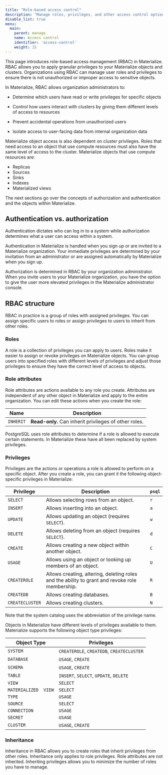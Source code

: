 ```yaml
---
title: "Role-based access control"
description: "Manage roles, privileges, and other access control options in Materialize"
disable_list: true
menu:
  main:
    parent: manage
    name: Access control
    identifier: 'access-control'
    weight: 15
---
```


This page introduces role-based access management (RBAC) in Materialize. RBAC
allows you to apply granular privileges to your Materialize objects and clusters. Organizations
using RBAC can manage user roles and privileges to ensure there is not
unauthorized or improper access to sensitive objects.

In Materialize, RBAC allows organization administrators to:

* Determine which users have read or write privileges for specific objects

* Control how users interact with clusters by giving them different levels of access to
resources

* Prevent accidental operations from unauthorized users

* Isolate access to user-facing data from internal organization data

Materialize object access is also dependent on cluster privileges.
Roles that need access to an object that use compute resources must also have
the same level of access to the cluster. Materialize objects that use compute
resources are:

* Replicas
* Sources
* Sinks
* Indexes
* Materialized views

The next sections go over the concepts of authorization and authentication and
the objects within Materialize.

## Authentication vs. authorization

Authentication dictates who can log in to a system while authorization
determines what a user can access within a system.

Authentication in Materialize is handled when you sign up or are invited to a
Materialize organization. Your immediate privileges are determined by your
invitation from an administrator or are assigned automatically by Materialize
when you sign up.

Authorization is determined in RBAC by your organization administrator. When you
invite users to your Materialize organization, you have the option to give the
user more elevated privileges in the Materialize administrator console.

## RBAC structure

RBAC in practice is a group of roles with assigned privileges.
You can assign specific users to roles or assign privileges to users to inherit
from other roles.

### Roles

A role is a collection of privileges you can apply to users. Roles make it
easier to assign or revoke privileges on Materialize objects. You can group
users into specified roles with different levels of privileges and adjust those
privileges to ensure they have the correct level of access to objects.

### Role attributes

Role attributes are actions available to any role you create. Attributes are
independent of any other object in Materialize and apply to the entire
organization. You can edit these actions when you create the role:

| Name              | Description                                                                 |
|-------------------|-----------------------------------------------------------------------------|
| `INHERIT`         | **Read-only.** Can inherit privileges of other roles.                       |

PostgreSQL uses role attributes to determine if a role is allowed to execute certain statements. In
Materialize these have all been replaced by system privileges.

### Privileges

Privileges are the actions or operations a role is allowed to perform on a
specific object. After you create a role, you can grant it the following
object-specific privileges in Materialize:

| Privilege       | Description                                                                                    | `psql` |
|-----------------|------------------------------------------------------------------------------------------------|--------|
| `SELECT`        | Allows selecting rows from an object.                                                          | `r`    |
| `INSERT`        | Allows inserting into an object.                                                               | `a`    |
| `UPDATE`        | Allows updating an object (requires `SELECT`).                                                 | `w`    |
| `DELETE`        | Allows deleting from an object (requires `SELECT`).                                            | `d`    |
| `CREATE`        | Allows creating a new object within another object.                                            | `C`    |
| `USAGE`         | Allows using an object or looking up members of an object.                                     | `U`    |
| `CREATEROLE`    | Allows creating, altering, deleting roles and the ability to grant and revoke role membership. | `R`    |
| `CREATEDB`      | Allows creating databases.                                                                     | `B`    |
| `CREATECLUSTER` | Allows creating clusters.                                                                      | `N`    |


Note that the system catalog uses the abbreviation of the privilege name.

Objects in Materialize have different levels of privileges available to them.
Materialize supports the following object type privileges:

| Object Type          | Privileges                                |
|----------------------|-------------------------------------------|
| `SYSTEM`             | `CREATEROLE`, `CREATEDB`, `CREATECLUSTER` |
| `DATABASE`           | `USAGE`, `CREATE`                         |
| `SCHEMA`             | `USAGE`, `CREATE`                         |
| `TABLE`              | `INSERT`, `SELECT`, `UPDATE`, `DELETE`    |
| `VIEW`               | `SELECT`                                  |
| `MATERIALIZED  VIEW` | `SELECT`                                  |
| `TYPE`               | `USAGE`                                   |
| `SOURCE`             | `SELECT`                                  |
| `CONNECTION`         | `USAGE`                                   |
| `SECRET`             | `USAGE`                                   |
| `CLUSTER`            | `USAGE`, `CREATE`                         |

### Inheritance

Inheritance in RBAC allows you to create roles that inherit privileges from
other roles. Inheritance only applies to role privileges. Role attributes are
not inherited. Inheriting privileges allows you to minimize the number of roles you have to manage.
